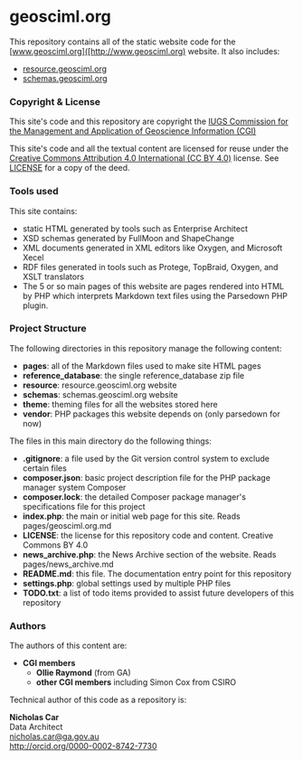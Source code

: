 # geosciml.org
This repository contains all of the static website code for the [www.geosciml.org]([http://www.geosciml.org) website. It also includes:

* [resource.geosciml.org](http://resource.geosciml.org)
* [schemas.geosciml.org](http://schemas.geosciml.org)

### Copyright & License
This site's code and this repository are copyright the [IUGS Commission for the Management and Application of Geoscience Information (CGI)](http://www.cgi-iugs.org/)

This site's code and all the textual content are licensed for reuse under the [Creative Commons Attribution 4.0 International (CC BY 4.0)](https://creativecommons.org/licenses/by/4.0/) license. See [LICENSE](LICENSE) for a copy of the deed.

### Tools used

This site contains: 

* static HTML generated by tools such as Enterprise Architect
* XSD schemas generated by FullMoon and ShapeChange
* XML documents generated in XML editors like Oxygen, and Microsoft Xecel
* RDF files generated in tools such as Protege, TopBraid, Oxygen, and XSLT translators
* The 5 or so main pages of this website are pages rendered into HTML by PHP which interprets Markdown text files using the Parsedown PHP plugin. 

### Project Structure
The following directories in this repository manage the following content:

* **pages**: all of the Markdown files used to make site HTML pages
* **reference_database**: the single reference_database zip file
* **resource**: resource.geosciml.org website
* **schemas**: schemas.geosciml.org website
* **theme**: theming files for all the websites stored here
* **vendor**: PHP packages this website depends on (only parsedown for now)

The files in this main directory do the following things:

* **.gitignore**: a file used by the Git version control system to exclude certain files
* **composer.json**: basic project description file for the PHP package manager system Composer
* **composer.lock**: the detailed Composer package manager's specifications file for this project
* **index.php**: the main or initial web page for this site. Reads pages/geosciml.org.md
* **LICENSE**: the license for this repository code and content. Creative Commons BY 4.0
* **news_archive.php**: the News Archive section of the website. Reads pages/news_archive.md
* **README.md**: this file. The documentation entry point for this repository 
* **settings.php**: global settings used by multiple PHP files
* **TODO.txt**: a list of todo items provided to assist future developers of this repository 

### Authors
The authors of this content are:

* **CGI members**
    * **Ollie Raymond** (from GA)
    * **other CGI members** including Simon Cox from CSIRO

Technical author of this code as a repository is:

**Nicholas Car**  
Data Architect  
<nicholas.car@ga.gov.au>  
http://orcid.org/0000-0002-8742-7730  
